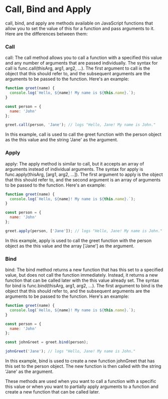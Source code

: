 # Call, Bind and Apply

call, bind, and apply are methods available on JavaScript functions that allow you to set the value of this for a function and pass arguments to it. Here are the differences between them:

### Call
call: The call method allows you to call a function with a specified this value and any number of arguments that are passed individually. The syntax for call is func.call(thisArg, arg1, arg2, ...). The first argument to call is the object that this should refer to, and the subsequent arguments are the arguments to be passed to the function. Here's an example:

```javascript
function greet(name) {
  console.log(`Hello, ${name}! My name is ${this.name}.`);
}

const person = {
  name: 'John'
};

greet.call(person, 'Jane'); // logs "Hello, Jane! My name is John."
```

In this example, call is used to call the greet function with the person object as the this value and the string 'Jane' as the argument.

### Apply
apply: The apply method is similar to call, but it accepts an array of arguments instead of individual arguments. The syntax for apply is func.apply(thisArg, [arg1, arg2, ...]). The first argument to apply is the object that this should refer to, and the second argument is an array of arguments to be passed to the function. Here's an example:

```javascript
function greet(name) {
  console.log(`Hello, ${name}! My name is ${this.name}.`);
}

const person = {
  name: 'John'
};

greet.apply(person, ['Jane']); // logs "Hello, Jane! My name is John."
```

In this example, apply is used to call the greet function with the person object as the this value and the array ['Jane'] as the argument.

### Bind
bind: The bind method returns a new function that has this set to a specified value, but does not call the function immediately. Instead, it returns a new function that can be called later with the this value already set. The syntax for bind is func.bind(thisArg, arg1, arg2, ...). The first argument to bind is the object that this should refer to, and the subsequent arguments are the arguments to be passed to the function. Here's an example:

```javascript
function greet(name) {
  console.log(`Hello, ${name}! My name is ${this.name}.`);
}

const person = {
  name: 'John'
};

const johnGreet = greet.bind(person);

johnGreet('Jane'); // logs "Hello, Jane! My name is John."
```

In this example, bind is used to create a new function johnGreet that has this set to the person object. The new function is then called with the string 'Jane' as the argument.

These methods are used when you want to call a function with a specific this value or when you want to partially apply arguments to a function and create a new function that can be called later.
